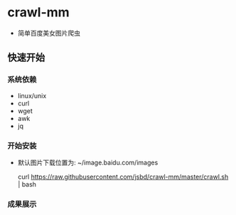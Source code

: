 # crawl-mm
* 简单百度美女图片爬虫

## 快速开始
### 系统依赖

* linux/unix
* curl
* wget
* awk
* jq

### 开始安装

* 默认图片下载位置为: ~/image.baidu.com/images

	curl https://raw.githubusercontent.com/jsbd/crawl-mm/master/crawl.sh | bash

### 成果展示